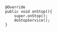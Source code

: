             @Override
            public void onStop(){
                super.onStop();
                doStopService();
            }